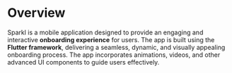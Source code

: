 # Overview

Sparkl is a mobile application designed to provide an engaging and interactive **onboarding experience** for users. The app is built using the **Flutter framework**, delivering a seamless, dynamic, and visually appealing onboarding process. The app incorporates animations, videos, and other advanced UI components to guide users effectively.
